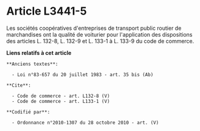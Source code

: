 # Article L3441-5

Les sociétés coopératives d'entreprises de transport public routier de marchandises ont la qualité de voiturier pour
l'application des dispositions des articles L. 132-8, L. 132-9 et L. 133-1 à L. 133-9 du code de commerce.

**Liens relatifs à cet article**

	**Anciens textes**:

	  - Loi n°83-657 du 20 juillet 1983 - art. 35 bis (Ab)

	**Cite**:

	  - Code de commerce - art. L132-8 (V)
	  - Code de commerce - art. L133-1 (V)

	**Codifié par**:

	  - Ordonnance n°2010-1307 du 28 octobre 2010 - art. (V)
